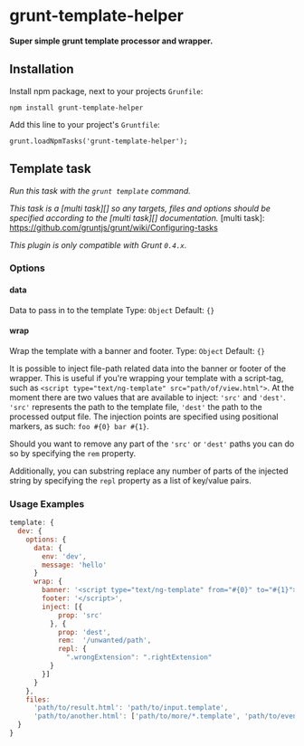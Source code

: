 # grunt-template-helper

**Super simple grunt template processor and wrapper.**

## Installation

Install npm package, next to your projects `Grunfile`:

    npm install grunt-template-helper

Add this line to your project's `Gruntfile`:

    grunt.loadNpmTasks('grunt-template-helper');


## Template task
_Run this task with the `grunt template` command._

_This task is a [multi task][] so any targets, files and options should be specified according to the [multi task][] documentation._
[multi task]: https://github.com/gruntjs/grunt/wiki/Configuring-tasks

_This plugin is only compatible with Grunt `0.4.x`._

### Options

#### data
Data to pass in to the template
Type: `Object`
Default: `{}`

#### wrap
Wrap the template with a banner and footer.
Type: `Object`
Default: `{}`

It is possible to inject file-path related data into the banner or footer of the wrapper. This is useful if you're wrapping your template with a script-tag, such as `<script type="text/ng-template" src="path/of/view.html">`. At the moment there are two values that are available to inject: `'src'` and `'dest'`. `'src'` represents the path to the template file, `'dest'` the path to the processed output file. The injection points are specified using positional markers, as such: `foo #{0} bar #{1}`.

Should you want to remove any part of the `'src'` or `'dest'` paths you can do so by specifying the `rem` property.

Additionally, you can substring replace any number of parts of the injected string by specifying the `repl` property as a list of key/value pairs.

### Usage Examples

```js
template: {
  dev: {
    options: {
      data: {
        env: 'dev',
        message: 'hello'
      }
      wrap: {
        banner: '<script type="text/ng-template" from="#{0}" to="#{1}"></script>',
        footer: '</script>',
        inject: [{
            prop: 'src'
          }, {
            prop: 'dest',
            rem:  '/unwanted/path',
            repl: {
              ".wrongExtension": ".rightExtension"
          }
        }]
      }
    },
    files: 
      'path/to/result.html': 'path/to/input.template',
      'path/to/another.html': ['path/to/more/*.template', 'path/to/even/more/*.template'] // concatenates (individually wrapped) files
  }
}
```